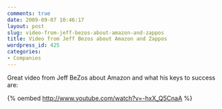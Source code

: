 ```yaml
---
comments: true
date: 2009-09-07 10:46:17
layout: post
slug: video-from-jeff-bezos-about-amazon-and-zappos
title: Video from Jeff Bezos about Amazon and Zappos
wordpress_id: 425
categories:
- Companies
---
```


Great video from Jeff BeZos about Amazon and what his keys to success are:

{% oembed http://www.youtube.com/watch?v=-hxX_Q5CnaA %}